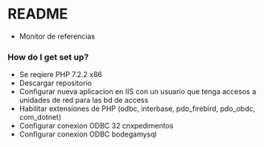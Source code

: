# README #

* Monitor de referencias

### How do I get set up? ###

* Se reqiere PHP 7.2.2 x86
* Descargar repositorio
* Configurar nueva aplicacion en IIS con un usuario que tenga accesos a unidades de red para las bd de access
* Habilitar extensiones de PHP (odbc, interbase, pdo_firebird, pdo_obdc, com_dotnet)
* Configurar conexion ODBC 32 cnxpedimentos
* Configurar conexion ODBC bodegamysql 